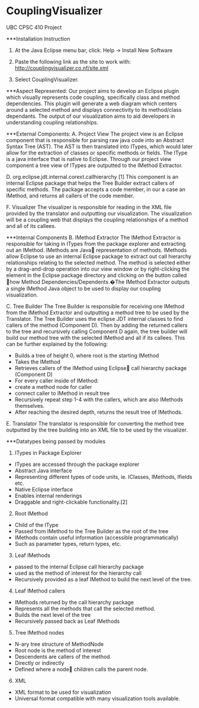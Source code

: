 CouplingVisualizer
==================

UBC CPSC 410 Project

***Installation Instruction
1. At the Java Eclipse menu bar, click:
Help -> Install New Software

2. Paste the following link as the site to work with:
http://couplingvisualizer.co.nf/site.xml

3. Select CouplingVisualizer. 

***Aspect Represented:
Our project aims to develop an Eclipse plugin which visually represents code coupling, specifically class and method dependencies. This plugin will generate a web diagram which centers around a selected method and displays connectivity to its method/class dependants. The output of our visualization aims to aid developers in understanding coupling relationships.

***External Components:
A. Project View
    The project view is an Eclipse component that is responsible for parsing raw java code into an Abstract Syntax Tree (AST). The AST is then translated into ITypes, which would later allow for the extraction of classes or specific methods or fields. The IType is a java interface that is native to Eclipse. Through our project view component a tree view of ITypes are outputted to the IMethod Extractor.

D. org.eclipse.jdt.internal.corext.callhierarchy [1]
    This component is an internal Eclipse package that helps the Tree Builder extract callers of specific methods. The package accepts a code member, in our a case an IMethod, and returns all callers of the code member.

F. Visualizer
    The visualizer is responsible for reading in the XML file provided by the translator and outputting our visualization. The visualization will be a coupling web that displays the coupling relationships of a method and all of its callees.

***Internal Components
B. IMethod Extractor
    The IMethod Extractor is responsible for taking in ITypes from the package explorer and extracting out an IMethod. IMethods are Java representation of methods. IMethods allow Eclipse to use an internal Eclipse package to extract out call hierarchy relationships relating to the selected method. The method is selected either by a drag-and-drop operation into our view window or by right-clicking the element in the Eclipse package directory and clicking on the button called how Method Dependencies/Dependents.�The IMethod Extractor outputs a single IMethod Java object to be used to display our coupling visualization.

C. Tree Builder 
    The Tree Builder is responsible for receiving one IMethod from the IMethod Extractor and outputting a method tree to be used by the Translator. The Tree Builder uses the eclipse JDT internal classes to find callers of the method (Component D). Then by adding the returned callers to the tree and recursively calling Component D again, the tree builder will build our method tree with the selected IMethod and all if its callees. This can be further explained by the following:

- Builds a tree of height 0, where root is the starting IMethod
- Takes the IMethod
- Retrieves callers of the IMethod using Eclipse call hierarchy package (Component D)
- For every caller inside of IMethod:
- create a method node for caller
- connect caller to IMethod in result tree
- Recursively repeat step 1-4 with the callers, which are also IMethods themselves.
- After reaching the desired depth, returns the result tree of IMethods.
 
E. Translator
    The translator is responsible for converting the method tree outputted by the tree building into an XML file to be used by the visualizer. 

***Datatypes being passed by modules
1. ITypes in Package Explorer
- ITypes are accessed through the package explorer
- Abstract Java interface 
- Representing different types of code units, ie. IClasses, IMethods, Ifields etc. 
- Native Eclipse interface
- Enables internal renderings
- Draggable and right-clickable functionality.[2]

2. Root IMethod
- Child of the IType
- Passed from IMethod to the Tree Builder as the root of the tree
- IMethods contain useful information (accessible programmatically) 
- Such as parameter types, return types, etc.

3. Leaf IMethods
- passed to the internal Eclipse call hierarchy package
 - used as the method of interest for the hierarchy call
- Recursively provided as a leaf IMethod to build the next level of the tree.

4. Leaf IMethod callers  
- IMethods returned by the call hierarchy package
- Represents all the methods that call the selected method.
- Builds the next level of the tree 
- Recursively passed back as Leaf IMethods

5. Tree IMethod nodes
- N-ary tree structure of MethodNode 
- Root node is the method of interest
- Descendents are callers of the method
- Directly or indirectly 
- Defined where a node children calls the parent node. 

6. XML
- XML format to be used for visualization
- Universal format compatible with many visualization tools available.